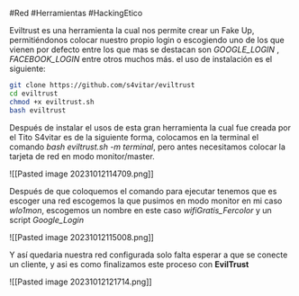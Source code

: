 #Red #Herramientas #HackingEtico 

Eviltrust es una herramienta la cual nos permite crear un Fake Up, permitiéndonos colocar nuestro propio login o escogiendo uno de los que vienen por defecto entre los que mas se destacan son *GOOGLE_LOGIN* , *FACEBOOK_LOGIN* entre otros muchos más. el uso de instalación es el siguiente:

```bash
git clone https://github.com/s4vitar/eviltrust
cd eviltrust
chmod +x eviltrust.sh
bash eviltrust
```

Después de instalar el usos de esta gran herramienta la cual fue creada por el Tito S4vitar es de la siguiente forma, colocamos en la terminal el comando *bash eviltrust.sh -m terminal*, pero antes necesitamos colocar la tarjeta de red en modo monitor/master.

![[Pasted image 20231012114709.png]]

Después de que coloquemos el comando para ejecutar tenemos que es escoger una red escogemos la que pusimos en modo monitor en mi caso *wlo1mon*, escogemos un nombre en este caso *wifiGratis_Fercolor* y un script *Google_Login*

![[Pasted image 20231012115008.png]]

Y así quedaria nuestra red configurada solo falta esperar a que se conecte un cliente, y asi es como finalizamos este proceso con **EvilTrust**

![[Pasted image 20231012121714.png]]



